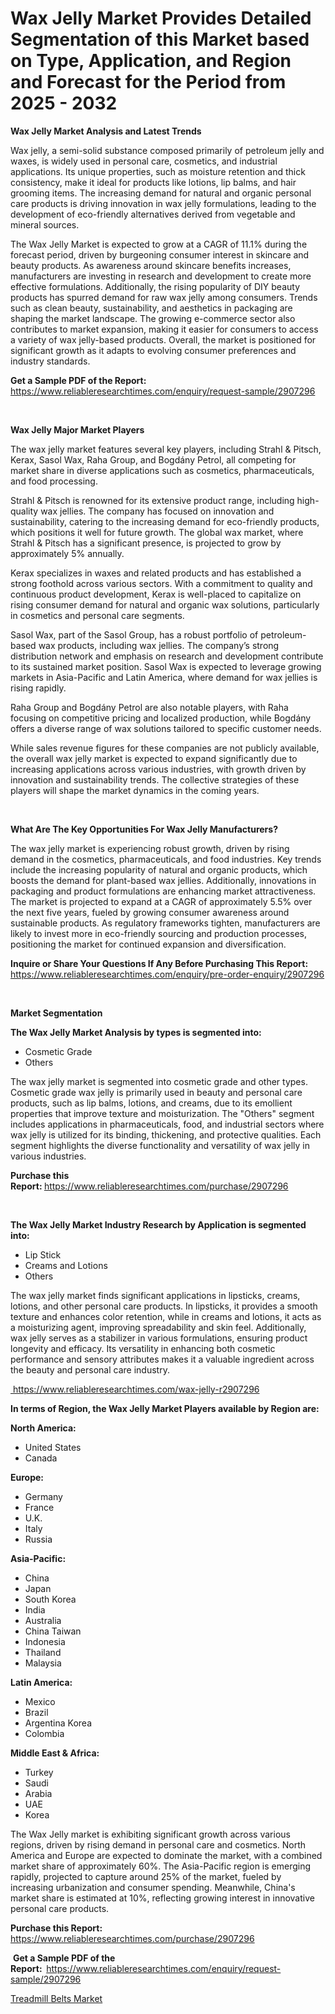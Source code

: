<p><h1>Wax Jelly Market Provides Detailed Segmentation of this Market based on Type, Application, and Region and Forecast for the Period from 2025 - 2032</h1></p><p><strong>Wax Jelly Market Analysis and Latest Trends</strong></p>
<p><p>Wax jelly, a semi-solid substance composed primarily of petroleum jelly and waxes, is widely used in personal care, cosmetics, and industrial applications. Its unique properties, such as moisture retention and thick consistency, make it ideal for products like lotions, lip balms, and hair grooming items. The increasing demand for natural and organic personal care products is driving innovation in wax jelly formulations, leading to the development of eco-friendly alternatives derived from vegetable and mineral sources.</p><p>The Wax Jelly Market is expected to grow at a CAGR of 11.1% during the forecast period, driven by burgeoning consumer interest in skincare and beauty products. As awareness around skincare benefits increases, manufacturers are investing in research and development to create more effective formulations. Additionally, the rising popularity of DIY beauty products has spurred demand for raw wax jelly among consumers. Trends such as clean beauty, sustainability, and aesthetics in packaging are shaping the market landscape. The growing e-commerce sector also contributes to market expansion, making it easier for consumers to access a variety of wax jelly-based products. Overall, the market is positioned for significant growth as it adapts to evolving consumer preferences and industry standards.</p></p>
<p><strong>Get a Sample PDF of the Report:&nbsp;</strong> <a href="https://www.reliableresearchtimes.com/enquiry/request-sample/2907296?utm_campaign=2464&utm_medium=2&utm_source=Github&utm_content=ia&utm_term=12032025&utm_id=wax-jelly">https://www.reliableresearchtimes.com/enquiry/request-sample/2907296</a></p>
<p>&nbsp;</p>
<p><strong>Wax Jelly Major Market Players</strong></p>
<p><p>The wax jelly market features several key players, including Strahl & Pitsch, Kerax, Sasol Wax, Raha Group, and Bogdány Petrol, all competing for market share in diverse applications such as cosmetics, pharmaceuticals, and food processing.</p><p>Strahl & Pitsch is renowned for its extensive product range, including high-quality wax jellies. The company has focused on innovation and sustainability, catering to the increasing demand for eco-friendly products, which positions it well for future growth. The global wax market, where Strahl & Pitsch has a significant presence, is projected to grow by approximately 5% annually.</p><p>Kerax specializes in waxes and related products and has established a strong foothold across various sectors. With a commitment to quality and continuous product development, Kerax is well-placed to capitalize on rising consumer demand for natural and organic wax solutions, particularly in cosmetics and personal care segments.</p><p>Sasol Wax, part of the Sasol Group, has a robust portfolio of petroleum-based wax products, including wax jellies. The company’s strong distribution network and emphasis on research and development contribute to its sustained market position. Sasol Wax is expected to leverage growing markets in Asia-Pacific and Latin America, where demand for wax jellies is rising rapidly.</p><p>Raha Group and Bogdány Petrol are also notable players, with Raha focusing on competitive pricing and localized production, while Bogdány offers a diverse range of wax solutions tailored to specific customer needs.</p><p>While sales revenue figures for these companies are not publicly available, the overall wax jelly market is expected to expand significantly due to increasing applications across various industries, with growth driven by innovation and sustainability trends. The collective strategies of these players will shape the market dynamics in the coming years.</p></p>
<p>&nbsp;</p>
<p><strong>What Are The Key Opportunities For Wax Jelly Manufacturers?</strong></p>
<p><p>The wax jelly market is experiencing robust growth, driven by rising demand in the cosmetics, pharmaceuticals, and food industries. Key trends include the increasing popularity of natural and organic products, which boosts the demand for plant-based wax jellies. Additionally, innovations in packaging and product formulations are enhancing market attractiveness. The market is projected to expand at a CAGR of approximately 5.5% over the next five years, fueled by growing consumer awareness around sustainable products. As regulatory frameworks tighten, manufacturers are likely to invest more in eco-friendly sourcing and production processes, positioning the market for continued expansion and diversification.</p></p>
<p><strong>Inquire or Share Your Questions If Any Before Purchasing This Report:</strong> <a href="https://www.reliableresearchtimes.com/enquiry/pre-order-enquiry/2907296?utm_campaign=2464&utm_medium=2&utm_source=Github&utm_content=ia&utm_term=12032025&utm_id=wax-jelly">https://www.reliableresearchtimes.com/enquiry/pre-order-enquiry/2907296</a></p>
<p>&nbsp;</p>
<p><strong>Market Segmentation</strong></p>
<p><strong>The Wax Jelly Market Analysis by types is segmented into:</strong></p>
<p><ul><li>Cosmetic Grade</li><li>Others</li></ul></p>
<p><p>The wax jelly market is segmented into cosmetic grade and other types. Cosmetic grade wax jelly is primarily used in beauty and personal care products, such as lip balms, lotions, and creams, due to its emollient properties that improve texture and moisturization. The "Others" segment includes applications in pharmaceuticals, food, and industrial sectors where wax jelly is utilized for its binding, thickening, and protective qualities. Each segment highlights the diverse functionality and versatility of wax jelly in various industries.</p></p>
<p><strong>Purchase this Report:&nbsp;</strong><a href="https://www.reliableresearchtimes.com/purchase/2907296?utm_campaign=2464&utm_medium=2&utm_source=Github&utm_content=ia&utm_term=12032025&utm_id=wax-jelly">https://www.reliableresearchtimes.com/purchase/2907296</a></p>
<p>&nbsp;</p>
<p><strong>The Wax Jelly Market Industry Research by Application is segmented into:</strong></p>
<p><ul><li>Lip Stick</li><li>Creams and Lotions</li><li>Others</li></ul></p>
<p><p>The wax jelly market finds significant applications in lipsticks, creams, lotions, and other personal care products. In lipsticks, it provides a smooth texture and enhances color retention, while in creams and lotions, it acts as a moisturizing agent, improving spreadability and skin feel. Additionally, wax jelly serves as a stabilizer in various formulations, ensuring product longevity and efficacy. Its versatility in enhancing both cosmetic performance and sensory attributes makes it a valuable ingredient across the beauty and personal care industry.</p></p>
<p><a href="https://www.reliableresearchtimes.com/wax-jelly-r2907296?utm_campaign=2464&utm_medium=2&utm_source=Github&utm_content=ia&utm_term=12032025&utm_id=wax-jelly">&nbsp;https://www.reliableresearchtimes.com/wax-jelly-r2907296</a></p>
<p><strong>In terms of Region, the Wax Jelly Market Players available by Region are:</strong></p>
<p>
    <p> <strong> North America: </strong>
        <ul>
            <li>United States</li>
            <li>Canada</li>
        </ul>
        </p> 
    <p> <strong> Europe: </strong>
        <ul>
            <li>Germany</li>
            <li>France</li>
            <li>U.K.</li>
            <li>Italy</li>
            <li>Russia</li>
        </ul>
        </p> 
    <p> <strong> Asia-Pacific: </strong>
        <ul>
            <li>China</li>
            <li>Japan</li>
            <li>South Korea</li>
            <li>India</li>
            <li>Australia</li>
            <li>China Taiwan</li>
            <li>Indonesia</li>
            <li>Thailand</li>
            <li>Malaysia</li>
        </ul>
        </p> 
    <p> <strong> Latin America: </strong>
        <ul>
            <li>Mexico</li>
            <li>Brazil</li>
            <li>Argentina Korea</li>
            <li>Colombia</li>
        </ul>
        </p> 
    <p> <strong> Middle East & Africa: </strong>
        <ul>
            <li>Turkey</li>
            <li>Saudi</li>
            <li>Arabia</li>
            <li>UAE</li>
            <li>Korea</li>
        </ul>
    </p>
    </p>
<p><p>The Wax Jelly market is exhibiting significant growth across various regions, driven by rising demand in personal care and cosmetics. North America and Europe are expected to dominate the market, with a combined market share of approximately 60%. The Asia-Pacific region is emerging rapidly, projected to capture around 25% of the market, fueled by increasing urbanization and consumer spending. Meanwhile, China's market share is estimated at 10%, reflecting growing interest in innovative personal care products.</p></p>
<p><strong>Purchase this Report: </strong><a href="https://www.reliableresearchtimes.com/purchase/2907296?utm_campaign=2464&utm_medium=2&utm_source=Github&utm_content=ia&utm_term=12032025&utm_id=wax-jelly">https://www.reliableresearchtimes.com/purchase/2907296</a></p>
<p>&nbsp;<strong>Get a Sample PDF of the Report:&nbsp;&nbsp;</strong><a href="https://www.reliableresearchtimes.com/enquiry/request-sample/2907296?utm_campaign=2464&utm_medium=2&utm_source=Github&utm_content=ia&utm_term=12032025&utm_id=wax-jelly">https://www.reliableresearchtimes.com/enquiry/request-sample/2907296</a></p>
<p><strong></strong></p>
<p><p><a href="https://github.com/dringmurza6r/Market-Research-Report-List-1/blob/main/treadmill-belts-market.md?utm_campaign=2464&utm_medium=2&utm_source=Github&utm_content=ia&utm_term=12032025&utm_id=wax-jelly">Treadmill Belts Market</a></p></p>